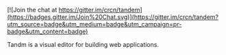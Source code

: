 [![Join the chat at https://gitter.im/crcn/tandem](https://badges.gitter.im/Join%20Chat.svg)](https://gitter.im/crcn/tandem?utm_source=badge&utm_medium=badge&utm_campaign=pr-badge&utm_content=badge)

Tandm is a visual editor for building web applications.
